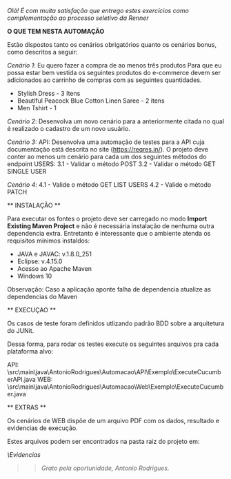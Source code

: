 *Olá! É com muita satisfação que entrego estes exercícios como complementação ao processo seletivo da Renner*


**O QUE TEM NESTA AUTOMAÇÃO**

Estão dispostos tanto os cenários obrigatórios quanto os cenários bonus, como descritos a seguir:

*Cenário 1*:
Eu quero fazer a compra de ao menos três produtos
Para que eu possa estar bem vestida os seguintes produtos do e-commerce devem ser adicionados ao carrinho de compras com as seguintes quantidades.

- Stylish Dress - 3 Itens
- Beautiful Peacock Blue Cotton Linen Saree - 2 itens 
- Men Tshirt - 1 

*Cenário 2*:
Desenvolva um novo cenário para a anteriormente citada no qual é realizado o cadastro de um novo usuário. 

*Cenário 3:*
API: Desenvolva uma automação de testes para a API cuja documentação está descrita no site (https://reqres.in/). 
O projeto deve conter ao menos um cenário para cada um dos seguintes métodos do endpoint USERS:
	3.1 - Validar o método POST 
	3.2 - Validar o método GET SINGLE USER

*Cenário 4*: 
	4.1 - Valide o método GET LIST USERS
	4.2 - Valide o método PATCH 

**  INSTALAÇÃO **

Para executar os fontes o projeto deve ser carregado no modo **Import Existing Maven Project** e não é necessária instalação de nenhuma outra dependencia extra. Entretanto é interessante que o ambiente atenda os requisitos mínimos instaldos:

- JAVA e JAVAC: v.1.8.0_251
- Eclipse: v.4.15.0
- Acesso ao Apache Maven
- Windows 10

Observação: Caso a aplicação aponte falha de dependencia atualize as dependencias do Maven

** EXECUÇAO **

Os casos de teste foram definidos utlizando padrão BDD sobre a arquitetura do JUNit.

Dessa forma, para rodar os testes execute os seguintes arquivos pra cada plataforma alvo:

API: \src\main\java\AntonioRodrigues\Automacao\API\Exemplo\ExecuteCucumberAPI.java
WEB: \src\main\java\AntonioRodrigues\Automacao\Web\Exemplo\ExecuteCucumber.java


** EXTRAS **

Os cenários de WEB dispõe de um arquivo PDF com os dados, resultado e evidencias de execução.

Estes arquivos podem ser encontrados na pasta raiz do projeto em:

*\Evidencias*

> > *Grato pela oportunidade, Antonio Rodrigues.*

